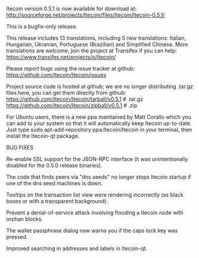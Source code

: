 Itecoin version 0.5.1 is now available for download at:
http://sourceforge.net/projects/Itecoin/files/Itecoin/Itecoin-0.5.1/

This is a bugfix-only release.

This release includes 13 translations, including 5 new translations:
Italian, Hungarian, Ukranian, Portuguese (Brazilian) and Simplified Chinese.
More translations are welcome; join the project at Transifex if you can help:
https://www.transifex.net/projects/p/Itecoin/

Please report bugs using the issue tracker at github:
https://github.com/Itecoin/Itecoin/issues

Project source code is hosted at github; we are no longer
distributing .tar.gz files here, you can get them
directly from github:
https://github.com/Itecoin/Itecoin/tarball/v0.5.1  # .tar.gz
https://github.com/Itecoin/Itecoin/zipball/v0.5.1  # .zip

For Ubuntu users, there is a new ppa maintained by Matt Corallo which
you can add to your system so that it will automatically keep
Itecoin up-to-date.  Just type
sudo apt-add-repository ppa:Itecoin/Itecoin
in your terminal, then install the Itecoin-qt package.


BUG FIXES

Re-enable SSL support for the JSON-RPC interface (it was unintentionally
disabled for the 0.5.0 release binaries).

The code that finds peers via "dns seeds" no longer stops Itecoin startup
if one of the dns seed machines is down.

Tooltips on the transaction list view were rendering incorrectly (as black boxes
or with a transparent background).

Prevent a denial-of-service attack involving flooding a Itecoin node with
orphan blocks.

The wallet passphrase dialog now warns you if the caps lock key was pressed.

Improved searching in addresses and labels in Itecoin-qt.

